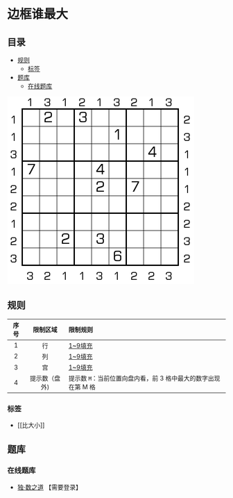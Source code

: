 # 边框谁最大
<!-- START doctoc generated TOC please keep comment here to allow auto update -->
<!-- DON'T EDIT THIS SECTION, INSTEAD RE-RUN doctoc TO UPDATE -->
## 目录

- [规则](#%E8%A7%84%E5%88%99)
  - [标签](#%E6%A0%87%E7%AD%BE)
- [题库](#%E9%A2%98%E5%BA%93)
  - [在线题库](#%E5%9C%A8%E7%BA%BF%E9%A2%98%E5%BA%93)

<!-- END doctoc generated TOC please keep comment here to allow auto update -->

![题](../../../images/sudoku/边框谁最大.png)

## 规则

| 序号 | 限制区域 | 限制规则 |
| :---: | :---: | :--- |
| 1 | 行 | [1~9填充] |
| 2 | 列 | [1~9填充] |
| 3 | 宫 | [1~9填充] |
| 4 | 提示数（盘外) | 提示数 `M`：当前位置向盘内看，前 3 格中最大的数字出现在第 M 格 |

### 标签

- [[比大小]]

## 题库

### 在线题库

- [独·数之道](http://www.sudokufans.org.cn/lx/game.index.php?type=bk1) 【需要登录】

[1~9填充]: ../../../rules.md#1to9填充
